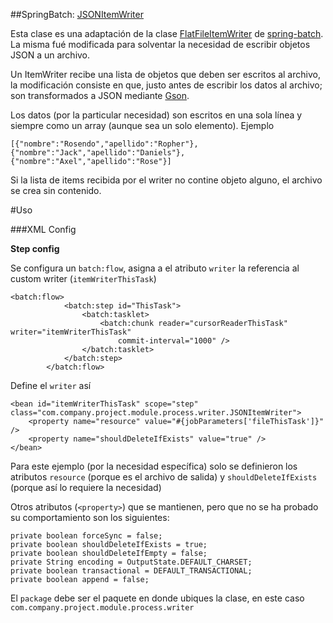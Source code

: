 ##SpringBatch: [JSONItemWriter](https://github.com/ropherpanama/implementations/blob/master/spring-batch/JSONItemWriter.java)

Esta clase es una adaptación de la clase [FlatFileItemWriter<T>](https://docs.spring.io/spring-batch/apidocs/org/springframework/batch/item/file/FlatFileItemWriter.html) de [spring-batch](http://projects.spring.io/spring-batch/).
La misma fué modificada para solventar la necesidad de escribir objetos JSON a un archivo.

Un ItemWriter recibe una lista de objetos que deben ser escritos al archivo, la modificación consiste en que, justo antes de escribir los datos al archivo; son transformados a JSON mediante [Gson](https://github.com/google/gson).

Los datos (por la particular necesidad) son escritos en una sola línea y siempre como un array (aunque sea un solo elemento). Ejemplo

    [{"nombre":"Rosendo","apellido":"Ropher"},{"nombre":"Jack","apellido":"Daniels"},{"nombre":"Axel","apellido":"Rose"}]

Si la lista de items recibida por el writer no contine objeto alguno, el archivo se crea sin contenido.

#Uso

###XML Config

**Step config**

Se configura un `batch:flow`, asigna a el atributo `writer` la referencia al custom writer (`itemWriterThisTask`)

    <batch:flow>
				<batch:step id="ThisTask">
					<batch:tasklet>
						<batch:chunk reader="cursorReaderThisTask" writer="itemWriterThisTask"
							commit-interval="1000" />
					</batch:tasklet>
				</batch:step>
			</batch:flow>

Define el `writer` así

    <bean id="itemWriterThisTask" scope="step" class="com.company.project.module.process.writer.JSONItemWriter">
	    <property name="resource" value="#{jobParameters['fileThisTask']}" />
	    <property name="shouldDeleteIfExists" value="true" />
	</bean>

Para este ejemplo (por la necesidad específica) solo se definieron los atributos `resource` (porque es el archivo de salida) y `shouldDeleteIfExists` (porque así lo requiere la necesidad)

Otros atributos (`<property>`) que se mantienen, pero que no se ha probado su comportamiento son los siguientes:

    private boolean forceSync = false;
	private boolean shouldDeleteIfExists = true;
	private boolean shouldDeleteIfEmpty = false;
	private String encoding = OutputState.DEFAULT_CHARSET;
	private boolean transactional = DEFAULT_TRANSACTIONAL;
	private boolean append = false;
	
El `package` debe ser el paquete en donde ubiques la clase, en este caso `com.company.project.module.process.writer`


